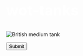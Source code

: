 <style>

  .white-text {
    color: white;
  }
  
    h2 {
  font-size: 40px;
}
  
  
  .smaller-image { 
    width：100px; 
  }
  
  .thin-red-border { 
    border-color：white; 
    border-width：2px; 
    border-style：solid; 
  } 
  
  
  
  
  
  
  

</style>

<h2 class="white-text"> wot-tanks</h2>
<img src="https://static-ptl-us.gcdn.co/dcont/fb/image/ontrack_header_684x280.png" alt="British medium tank " class=smaller-image >

  <button type="submit" href="https://worldoftanks.asia/zh-tw/">Submit</button>
